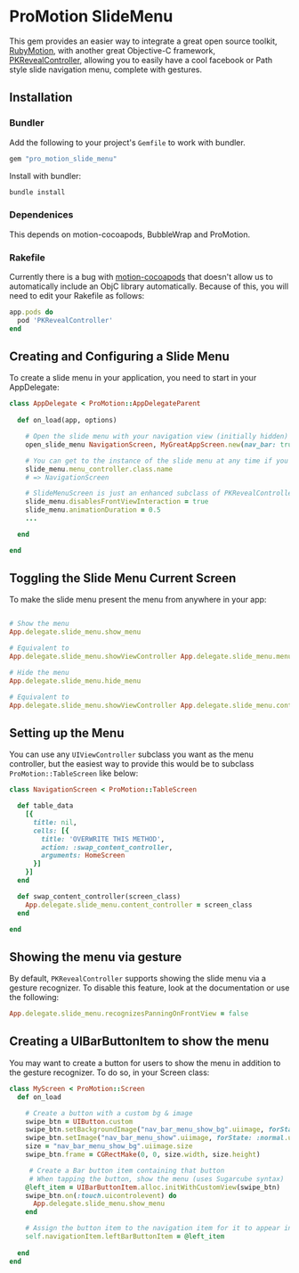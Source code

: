 # ProMotion SlideMenu
This gem provides an easier way to integrate a great open source toolkit, [RubyMotion](http://www.rubymotion.com), with another great Objective-C framework, [PKRevealController](https://github.com/pkluz/PKRevealController), allowing you to easily have a cool facebook or Path style slide navigation menu, complete with gestures.

## Installation

### Bundler

Add the following to your project's `Gemfile` to work with bundler.

```ruby
gem "pro_motion_slide_menu"
```

Install with bundler:

```ruby
bundle install
```

### Dependenices
This depends on motion-cocoapods, BubbleWrap and ProMotion.

### Rakefile

Currently there is a bug with [motion-cocoapods](https://github.com/HipByte/motion-cocoapods/issues/38) that doesn't allow us to automatically include an ObjC library automatically.  Because of this, you will need to edit your Rakefile as follows:

```ruby
app.pods do
  pod 'PKRevealController'
end
```

## Creating and Configuring a Slide Menu
To create a slide menu in your application, you need to start in your AppDelegate:

```ruby
class AppDelegate < ProMotion::AppDelegateParent
  
  def on_load(app, options)

    # Open the slide menu with your navigation view (initially hidden) and a content view (initially shown)
    open_slide_menu NavigationScreen, MyGreatAppScreen.new(nav_bar: true)

    # You can get to the instance of the slide menu at any time if you need to
    slide_menu.menu_controller.class.name
    # => NavigationScreen

    # SlideMenuScreen is just an enhanced subclass of PKRevealController, so you can do all sorts of things with it
    slide_menu.disablesFrontViewInteraction = true
    slide_menu.animationDuration = 0.5
    ...

  end

end
```

## Toggling the Slide Menu Current Screen
To make the slide menu present the menu from anywhere in your app:

```ruby

# Show the menu
App.delegate.slide_menu.show_menu

# Equivalent to
App.delegate.slide_menu.showViewController App.delegate.slide_menu.menu_controller, animated: true, completion: ->(c) { true }

# Hide the menu
App.delegate.slide_menu.hide_menu

# Equivalent to
App.delegate.slide_menu.showViewController App.delegate.slide_menu.content_controller, animated: true, completion: ->(c) { true }

```

## Setting up the Menu
You can use any `UIViewController` subclass you want as the menu controller, but the easiest way to provide this would be to subclass `ProMotion::TableScreen` like below:

```ruby
class NavigationScreen < ProMotion::TableScreen

  def table_data
    [{
      title: nil,
      cells: [{
        title: 'OVERWRITE THIS METHOD',
        action: :swap_content_controller,
        arguments: HomeScreen
      }]
    }]
  end

  def swap_content_controller(screen_class)
    App.delegate.slide_menu.content_controller = screen_class
  end

end
```

## Showing the menu via gesture
By default, `PKRevealController` supports showing the slide menu via a gesture recognizer.  To disable this feature, look at the documentation or use the following:

```ruby
App.delegate.slide_menu.recognizesPanningOnFrontView = false
```

## Creating a UIBarButtonItem to show the menu
You may want to create a button for users to show the menu in addition to the gesture recognizer.  To do so, in your Screen class:

```ruby
class MyScreen < ProMotion::Screen
  def on_load

    # Create a button with a custom bg & image
    swipe_btn = UIButton.custom
    swipe_btn.setBackgroundImage("nav_bar_menu_show_bg".uiimage, forState: :normal.uicontrolstate)
    swipe_btn.setImage("nav_bar_menu_show".uiimage, forState: :normal.uicontrolstate)
    size = "nav_bar_menu_show_bg".uiimage.size
    swipe_btn.frame = CGRectMake(0, 0, size.width, size.height)

     # Create a Bar button item containing that button
     # When tapping the button, show the menu (uses Sugarcube syntax)
    @left_item = UIBarButtonItem.alloc.initWithCustomView(swipe_btn)    
    swipe_btn.on(:touch.uicontrolevent) do
      App.delegate.slide_menu.show_menu
    end

    # Assign the button item to the navigation item for it to appear in the top left
    self.navigationItem.leftBarButtonItem = @left_item
    
  end
end
```
